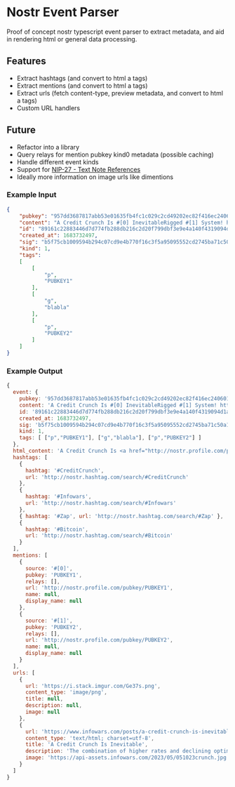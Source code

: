 # Nostr Event Parser

Proof of concept nostr typescript event parser to extract metadata, and aid in rendering html or general data processing.

## Features
* Extract hashtags (and convert to html a tags)
* Extract mentions (and convert to html a tags)
* Extract urls (fetch content-type, preview metadata, and convert to html a tags)
* Custom URL handlers

## Future
* Refactor into a library
* Query relays for mention pubkey kind0 metadata (possible caching)
* Handle different event kinds
* Support for [NIP-27 - Text Note References](https://github.com/nostr-protocol/nips/blob/4208652dc7a39c63c39559b13c656ec30400fcba/27.md)
* Ideally more information on image urls like dimentions

### Example Input
```json
{
    "pubkey": "957dd3687817abb53e01635fb4fc1c029c2cd49202ec82f416ec240601b371d8",
    "content": "A Credit Crunch Is #[0] InevitableRigged #[1] System! https://i.stack.imgur.com/Ge37s.png #CreditCrunch📉 #Infowars👊 https://www.infowars.com/posts/a-credit-crunch-is-inevitable #Zap to support, DM to suggest new feeds.  #Bitcoin price is now: $28,111.64",
    "id": "89161c22883446d7d774fb288db216c2d20f799dbf3e9e4a140f4319094d1a6f",
    "created_at": 1683732497,
    "sig": "b5f75cb1009594b294c07cd9e4b770f16c3f5a95095552cd2745ba71c50a1c11393c63745412692eb17453e43ff02fdbef9b69752280ccb60b7ba20912d3d938",
    "kind": 1,
    "tags":
    [
        [
            "p",
            "PUBKEY1"
        ],
        [
            "g",
            "blabla"
        ],
        [
            "p",
            "PUBKEY2"
        ]
    ]
}
```


### Example Output
```javascript
{
  event: {
    pubkey: '957dd3687817abb53e01635fb4fc1c029c2cd49202ec82f416ec240601b371d8',
    content: 'A Credit Crunch Is #[0] InevitableRigged #[1] System! https://i.stack.imgur.com/Ge37s.png #CreditCrunch📉 #Infowars👊 https://www.infowars.com/posts/a-credit-crunch-is-inevitable #Zap to support, DM to suggest new feeds.  #Bitcoin price is now: $28,111.64',
    id: '89161c22883446d7d774fb288db216c2d20f799dbf3e9e4a140f4319094d1a6f',
    created_at: 1683732497,
    sig: 'b5f75cb1009594b294c07cd9e4b770f16c3f5a95095552cd2745ba71c50a1c11393c63745412692eb17453e43ff02fdbef9b69752280ccb60b7ba20912d3d938',
    kind: 1,
    tags: [ ["p","PUBKEY1"], ["g","blabla"], ["p","PUBKEY2"] ]
  },
  html_content: 'A Credit Crunch Is <a href="http://nostr.profile.com/pubkey/PUBKEY1">PUBKEY1</a> InevitableRigged <a href="http://nostr.profile.com/pubkey/PUBKEY2">PUBKEY2</a> System! <a href="https://i.stack.imgur.com/Ge37s.png">https://i.stack.imgur.com/Ge37s.png</a> <a href="http://nostr.hashtag.com/search/#CreditCrunch">#CreditCrunch</a>📉 <a href="http://nostr.hashtag.com/search/#Infowars">#Infowars</a>👊 <a href="https://www.infowars.com/posts/a-credit-crunch-is-inevitable">https://www.infowars.com/posts/a-credit-crunch-is-inevitable</a> <a href="http://nostr.hashtag.com/search/#Zap">#Zap</a> to support, DM to suggest new feeds.  <a href="http://nostr.hashtag.com/search/#Bitcoin">#Bitcoin</a> price is now: $28,111.64',
  hashtags: [
    {
      hashtag: '#CreditCrunch',
      url: 'http://nostr.hashtag.com/search/#CreditCrunch'
    },
    {
      hashtag: '#Infowars',
      url: 'http://nostr.hashtag.com/search/#Infowars'
    },
    { hashtag: '#Zap', url: 'http://nostr.hashtag.com/search/#Zap' },
    {
      hashtag: '#Bitcoin',
      url: 'http://nostr.hashtag.com/search/#Bitcoin'
    }
  ],
  mentions: [
    {
      source: '#[0]',
      pubkey: 'PUBKEY1',
      relays: [],
      url: 'http://nostr.profile.com/pubkey/PUBKEY1',
      name: null,
      display_name: null
    },
    {
      source: '#[1]',
      pubkey: 'PUBKEY2',
      relays: [],
      url: 'http://nostr.profile.com/pubkey/PUBKEY2',
      name: null,
      display_name: null
    }
  ],
  urls: [
    {
      url: 'https://i.stack.imgur.com/Ge37s.png',
      content_type: 'image/png',
      title: null,
      description: null,
      image: null
    },
    {
      url: 'https://www.infowars.com/posts/a-credit-crunch-is-inevitable',
      content_type: 'text/html; charset=utf-8',
      title: 'A Credit Crunch Is Inevitable',
      description: 'The combination of higher rates and declining optimism about the economy, plus slumps in equity, private investments, and bond valuations, is going to inevitably lead to a massive crunch in access to credit and financing',
      image: 'https://api-assets.infowars.com/2023/05/051023crunch.jpg'
    }
  ]
}
```
